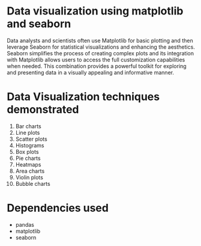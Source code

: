 # Data visualization using matplotlib and seaborn
Data analysts and scientists often use Matplotlib for basic plotting and then leverage Seaborn for statistical visualizations and enhancing the aesthetics. Seaborn simplifies the process of creating complex plots and its integration with Matplotlib allows users to access the full customization capabilities when needed. This combination provides a powerful toolkit for exploring and presenting data in a visually appealing and informative manner.


# Data Visualization techniques demonstrated
1. Bar charts
2. Line plots
3. Scatter plots
4. Histograms
5. Box plots
6. Pie charts
7. Heatmaps
8. Area charts
9. Violin plots
10. Bubble charts

# Dependencies used
- pandas
- matplotlib
- seaborn
